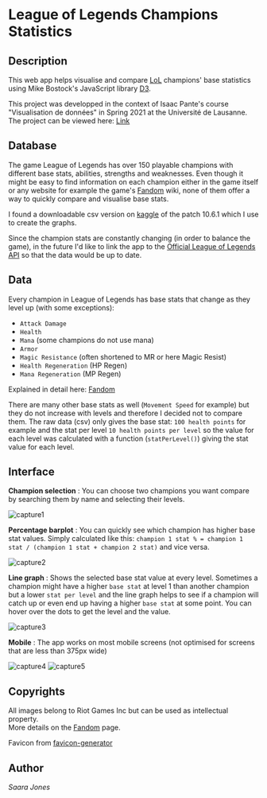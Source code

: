 # League of Legends Champions Statistics

## Description
This web app helps visualise and compare [LoL](https://euw.leagueoflegends.com/en-gb/) champions' base statistics using Mike Bostock's JavaScript library [D3](https://d3js.org/).

This project was developped in the context of Isaac Pante's course "Visualisation de données" in Spring 2021 at the Université de Lausanne. The project can be viewed here: [Link](https://astonedf.github.io/D3LoLChampStats/)

## Database

The game League of Legends has over 150 playable champions with different base stats, abilities, strengths and weaknesses. Even though it might be easy to find information on each champion either in the game itself or any website for example the game's [Fandom](https://leagueoflegends.fandom.com/wiki/List_of_champions/Base_statistics) wiki, none of them offer a way to quickly compare and visualise base stats.

I found a downloadable csv version on [kaggle](https://www.kaggle.com/gyejr95/league-of-legendslol-champion-and-item-2020?select=riot_champion.csv) of the patch 10.6.1 which I use to create the graphs.

Since the champion stats are constantly changing (in order to balance the game), in the future I'd like to link the app to the [Official League of Legends API](https://developer.riotgames.com/docs/lol#_getting-started) so that the data would be up to date.

## Data

Every champion in League of Legends has base stats that change as they level up (with some exceptions):

- `Attack Damage`
- `Health`
- `Mana` (some champions do not use mana)
- `Armor`
- `Magic Resistance` (often shortened to MR or here Magic Resist)
- `Health Regeneration` (HP Regen)
- `Mana Regeneration` (MP Regen)

Explained in detail here: [Fandom](https://leagueoflegends.fandom.com/wiki/Champion_statistic)

There are many other base stats as well (`Movement Speed` for example) but they do not increase with levels and therefore I decided not to compare them. 
The raw data (csv) only gives the base stat: `100 health points` for example and the stat per level `10 health points per level` so the value for each level was calculated with a function (`statPerLevel()`) giving the stat value for each level.

## Interface

**Champion selection** : You can choose two champions you want compare by searching them by name and selecting their levels.

![capture1](/img/champions.png)

**Percentage barplot** : You can quickly see which champion has higher base stat values. Simply calculated like this: `champion 1 stat % = champion 1 stat / (champion 1 stat + champion 2 stat)` and vice versa.

![capture2](/img/barplot.png)

**Line graph** : Shows the selected base stat value at every level. Sometimes a champion might have a higher `base stat` at level 1 than another champion but a lower `stat per level` and the line graph helps to see if a champion will catch up or even end up having a higher `base stat` at some point. You can hover over the dots to get the level and the value.

![capture3](/img/lineGraph2.png)

**Mobile** : The app works on most mobile screens (not optimised for screens that are less than 375px wide)

![capture4](img/phone1.png)
![capture5](img/phone2.png)

## Copyrights

All images belong to Riot Games Inc but can be used as intellectual property.\
More details on the [Fandom](https://leagueoflegends.fandom.com/wiki/Category:Images_copyrighted_to_Riot_Games) page.

Favicon from [favicon-generator](https://www.favicon-generator.org/search/DARK_BLUE/Squares)

## Author

_Saara Jones_